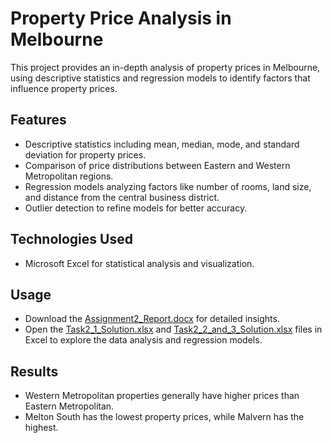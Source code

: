 # Property Price Analysis in Melbourne

This project provides an in-depth analysis of property prices in Melbourne, using descriptive statistics and regression models to identify factors that influence property prices.

## Features
- Descriptive statistics including mean, median, mode, and standard deviation for property prices.
- Comparison of price distributions between Eastern and Western Metropolitan regions.
- Regression models analyzing factors like number of rooms, land size, and distance from the central business district.
- Outlier detection to refine models for better accuracy.

## Technologies Used
- Microsoft Excel for statistical analysis and visualization.

## Usage
- Download the [Assignment2_Report.docx](https://github.com/chanpheakka/Property-Price-Analysis-Melbourne/blob/main/22132937_Assignment2_Report.docx) for detailed insights.
- Open the [Task2_1_Solution.xlsx](https://github.com/chanpheakka/Property-Price-Analysis-Melbourne/blob/main/22132937_Assignment2_Task2_1_Solution.xlsx) and [Task2_2_and_3_Solution.xlsx](https://github.com/chanpheakka/Property-Price-Analysis-Melbourne/blob/main/22132937_Assignment2_Task2_2-and-3_Solution.xlsx) files in Excel to explore the data analysis and regression models.

  
## Results
- Western Metropolitan properties generally have higher prices than Eastern Metropolitan.
- Melton South has the lowest property prices, while Malvern has the highest.

